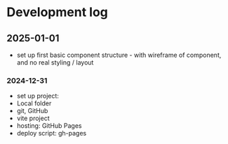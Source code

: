# Development log

## 2025-01-01
- set up first basic component structure - with wireframe of component, and no real styling / layout

### 2024-12-31 
- set up project:
- Local folder
- git, GitHub
- vite project
- hosting: GitHub Pages
- deploy script: gh-pages
